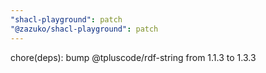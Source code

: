 ```yaml
---
"shacl-playground": patch
"@zazuko/shacl-playground": patch
---
```


chore(deps): bump @tpluscode/rdf-string from 1.1.3 to 1.3.3

